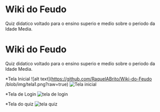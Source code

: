 # Wiki do Feudo

Quiz didatico voltado para o ensino superio e medio sobre o periodo da Idade Media.


# Wiki do Feudo

Quiz didatico voltado para o ensino superio e medio sobre o periodo da Idade Media.

*Tela Inicial
![alt text](https://github.com/RaquelABrito/Wiki-do-Feudo
/blob/img/tela1.png?raw=true)
<img src="tela1.png" alt="Tela inicial"/>

*Tela de Login
<img src="telaLogin.png" alt="tela de login"/>


*Tela do quiz
<img src="https://github.com/RaquelABrito/Wiki-do-Feudo
/blob/img/tela1.png?raw=true" alt="tela quiz"/>

